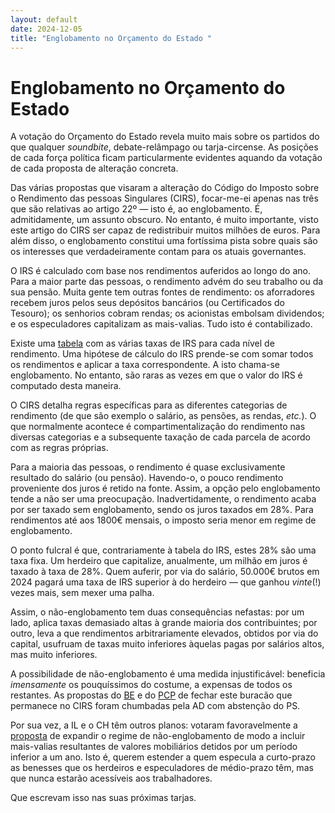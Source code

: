 ```yaml
---
layout: default
date: 2024-12-05
title: "Englobamento no Orçamento do Estado "
---
```

# Englobamento no Orçamento do Estado 

A votação do Orçamento do Estado revela muito mais sobre os partidos do que qualquer _soundbite_,  debate-relâmpago ou tarja-circense. As posições de cada força política ficam particularmente evidentes aquando da votação de cada proposta de alteração concreta.

Das várias propostas que visaram a alteração do Código do Imposto sobre o Rendimento das pessoas Singulares (CIRS), focar-me-ei apenas nas três que são relativas ao artigo 22º — isto é, ao englobamento. É, admitidamente, um assunto obscuro. No entanto, é muito importante, visto este artigo do CIRS ser capaz de redistribuir muitos milhões de euros. Para além disso, o englobamento constitui uma fortíssima pista sobre quais são os interesses que verdadeiramente contam para os atuais governantes.

O IRS é calculado com base nos rendimentos auferidos ao longo do ano. Para a maior parte das pessoas, o rendimento advém do seu trabalho ou da sua pensão. Muita gente tem outras fontes de rendimento: os aforradores recebem juros pelos seus depósitos bancários (ou Certificados do Tesouro); os senhorios cobram rendas; os acionistas embolsam dividendos; e os especuladores capitalizam as mais-valias. Tudo isto é contabilizado.

Existe uma [tabela](https://info.portaldasfinancas.gov.pt/pt/informacao_fiscal/codigos_tributarios/cirs_rep/Pages/irs68.aspx) com as várias taxas de IRS para cada nível de rendimento. Uma hipótese de cálculo do IRS prende-se com somar todos os rendimentos e aplicar a taxa correspondente. A isto chama-se englobamento. No entanto, são raras as vezes em que o valor do IRS é computado desta maneira.

O CIRS detalha regras específicas para as diferentes categorias de rendimento (de que são exemplo o salário, as pensões, as rendas, _etc._). O que normalmente acontece é compartimentalização do rendimento nas diversas categorias e a subsequente taxação de cada parcela de acordo com as regras próprias.

Para a maioria das pessoas, o rendimento é quase exclusivamente resultado do salário (ou pensão). Havendo-o, o pouco rendimento proveniente dos juros é retido na fonte. Assim, a opção pelo englobamento tende a não ser uma preocupação. Inadvertidamente, o rendimento acaba por ser taxado sem englobamento, sendo os juros taxados em 28%. Para rendimentos até aos 1800€ mensais, o imposto seria menor em regime de englobamento.

O ponto fulcral é que, contrariamente à tabela do IRS, estes 28% são uma taxa fixa. Um herdeiro que capitalize, anualmente, um milhão em juros é taxado à taxa de 28%. Quem auferir, por via do salário, 50.000€ brutos em 2024 pagará uma taxa de IRS superior à do herdeiro — que ganhou _vinte_(!) vezes mais, sem mexer uma palha.

Assim, o não-englobamento tem duas consequências nefastas: por um lado, aplica taxas demasiado altas à grande maioria dos contribuintes; por outro, leva a que rendimentos arbitrariamente elevados, obtidos por via do capital, usufruam de taxas muito inferiores àquelas pagas por salários altos, mas muito inferiores.

A possibilidade de não-englobamento é uma medida injustificável: beneficia _imensamente_ os pouquíssimos do costume, a expensas de todos os restantes. As propostas do [BE](https://app.parlamento.pt/webutils/docs/doc.pdf?Path=fsqiKo9VnjtmMsjLCdZ%2bdYP%2fIM0Ak1fRWa31N%2fUAIL%2ftuPXA1yYPjt9fao%2bFvvniOHJkMn%2byonO1Tdb8f5XBiXYhmu5CYCM2a7C2lguxZxZDHnZ8lEnulZYqLjS7qfyeCHef3gWcwQDmyAcLDlHcqxMrh7PJ6c0DOMw1Oz0HUYrcCYHRTPIbatC4zvqBn35tWeSeiHJeRqDE9FuBtO%2bSrfrQd06UGC5Udb4L3LTZgEAGmJezMnCQeVY5n1UBTaV8Mwb1%2fOlUpt5yA%2bMC21%2bReioLEa4Q7J%2foMVbMBKy7xI7%2fOaBDX%2b1oCxSyUEBGhN3wEaldQvTSOAjA%2bGkDMglhbOA7eLlk0TyQcyRqIbkg0V1n9yUzaR0ufRAyGhI38sfE&Fich=54535ede-06c0-4c02-8427-a19a76b9f906.pdf&Inline=true) e do [PCP](https://app.parlamento.pt/webutils/docs/doc.pdf?Path=mkojc1iCxZTui2ql8mvSgaXlpTkJxUSvLyIyS1dR2wDwsxf11qhg1MgFHoJVisfZtmYmxVFl6mSGgGuyHycyLgKDhgaSKr5ndt%2byNWUuzUoLqt%2fe7gKKmd7UgJ925Le%2bWgBPMwfxg1LO9RXjjfOYX%2b6nrb4LPOcquNbn7fRL6M9UjpoFXQZSUVlaHsB6lLZeboM%2fHU6h5L8t%2f1M90PQLjBA%2bOGRO6N5JIZO9Q4amgASXZGRrBycG%2bq9KciAJTMCVN9pU8uLQl9zMeOBmhXZ8LRjt%2fN3QYnj%2flLgWtU8ZZZl%2f53AXLFwDv2c%2b9RoMDrkYp46ODiv0i%2b9%2fpr6iNQ471ldX8ohBLmCN9uuA5be5nVo%3d&Fich=9e199b07-f9a6-4bc9-9bea-5c41210224c3.pdf&Inline=true) de fechar este buracão que permanece no CIRS foram chumbadas pela AD com abstenção do PS.

Por sua vez, a IL e o CH têm outros planos: votaram favoravelmente a [proposta](https://app.parlamento.pt/webutils/docs/doc.pdf?Path=f%2bhOQrIYCcgMVYR2ibOwKXBdJuj8zknMxcuv6F%2f8eK3tkD1Lclg%2fzo1YYqNtyWBsHEltP1Y5SyYgeEkwnWp7iHZLZIMGmJt2qCMxN4rE4skr34lSqQ7ssT3WPNyQ93qxLTbs3YqBUrm%2fDsLrzAKCcfxBpxuALyf%2fIeG1y8G9IzXe2bzQmnmzV1CSJGMLx%2bklwOM0DCyk8OPqO9s0UerlSDmp7TqCSEF75EAdwYnBBw%2fk25T9hSus6WbQ20SldWUYeMlrVq7Kk1CkuIxgXMdOxCJe9p7kwqIygMJZTCmxPmtLXlqlScT850v0ZjMnXkuKhohWdB8wQTRh2aAgv6v19BreTiR8VrRAR3EbTgqc%2fZA%3d&Fich=cadd4cbd-0e6d-4fa9-968d-10fab3676462.pdf&Inline=true) de expandir o regime de não-englobamento de modo a incluir mais-valias resultantes de valores mobiliários detidos por um período inferior a um ano. Isto é, querem estender a quem especula a curto-prazo as benesses que os herdeiros e especuladores de médio-prazo têm, mas que nunca estarão acessíveis aos trabalhadores.

Que escrevam isso nas suas próximas tarjas.
